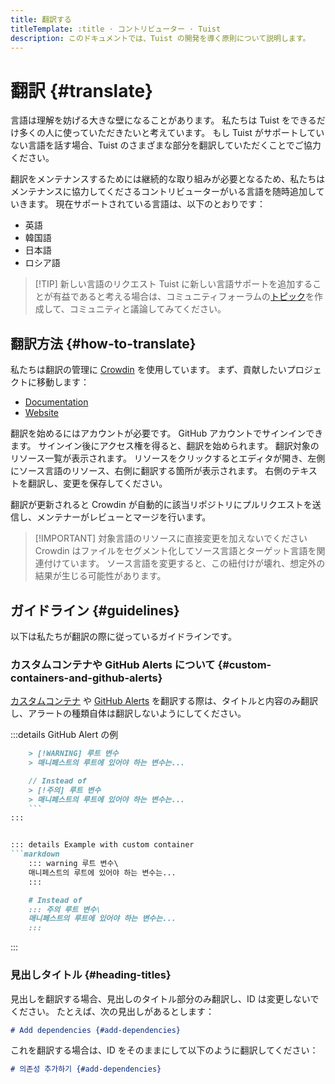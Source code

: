 ```yaml
---
title: 翻訳する
titleTemplate: :title · コントリビューター · Tuist
description: このドキュメントでは、Tuist の開発を導く原則について説明します。
---
```


# 翻訳 {#translate}

言語は理解を妨げる大きな壁になることがあります。 私たちは Tuist をできるだけ多くの人に使っていただきたいと考えています。 もし Tuist がサポートしていない言語を話す場合、Tuist のさまざまな部分を翻訳していただくことでご協力ください。

翻訳をメンテナンスするためには継続的な取り組みが必要となるため、私たちはメンテナンスに協力してくださるコントリビューターがいる言語を随時追加していきます。 現在サポートされている言語は、以下のとおりです：

- 英語
- 韓国語
- 日本語
- ロシア語

> [!TIP] 新しい言語のリクエスト
> Tuist に新しい言語サポートを追加することが有益であると考える場合は、コミュニティフォーラムの[トピック](https://community.tuist.io/c/general/4)を作成して、コミュニティと議論してみてください。

## 翻訳方法 {#how-to-translate}

私たちは翻訳の管理に [Crowdin](https://crowdin.com/) を使用しています。 まず、貢献したいプロジェクトに移動します：

- [Documentation](https://crowdin.com/project/tuist-documentation)
- [Website](https://crowdin.com/project/tuist-documentation)

翻訳を始めるにはアカウントが必要です。 GitHub アカウントでサインインできます。 サインイン後にアクセス権を得ると、翻訳を始められます。 翻訳対象のリソース一覧が表示されます。 リソースをクリックするとエディタが開き、左側にソース言語のリソース、右側に翻訳する箇所が表示されます。 右側のテキストを翻訳し、変更を保存してください。

翻訳が更新されると Crowdin が自動的に該当リポジトリにプルリクエストを送信し、メンテナーがレビューとマージを行います。

> [!IMPORTANT] 対象言語のリソースに直接変更を加えないでください
> Crowdin はファイルをセグメント化してソース言語とターゲット言語を関連付けています。 ソース言語を変更すると、この紐付けが壊れ、想定外の結果が生じる可能性があります。

## ガイドライン {#guidelines}

以下は私たちが翻訳の際に従っているガイドラインです。

### カスタムコンテナや GitHub Alerts について {#custom-containers-and-github-alerts}

[カスタムコンテナ](https://vitepress.dev/guide/markdown#custom-containers) や [GitHub Alerts](https://docs.github.com/en/get-started/writing-on-github/getting-started-with-writing-and-formatting-on-github/basic-writing-and-formatting-syntax#alerts) を翻訳する際は、タイトルと内容のみ翻訳し、アラートの種類自体は翻訳しないようにしてください。

:::details GitHub Alert の例

````markdown
    > [!WARNING] 루트 변수
    > 매니페스트의 루트에 있어야 하는 변수는...

    // Instead of
    > [!주의] 루트 변수
    > 매니페스트의 루트에 있어야 하는 변수는...
    ```
:::


::: details Example with custom container
```markdown
    ::: warning 루트 변수\
    매니페스트의 루트에 있어야 하는 변수는...
    :::

    # Instead of
    ::: 주의 루트 변수\
    매니페스트의 루트에 있어야 하는 변수는...
    :::
````

:::

### 見出しタイトル {#heading-titles}

見出しを翻訳する場合、見出しのタイトル部分のみ翻訳し、ID は変更しないでください。 たとえば、次の見出しがあるとします：

```markdown
# Add dependencies {#add-dependencies}
```

これを翻訳する場合は、ID をそのままにして以下のように翻訳してください：

```markdown
# 의존성 추가하기 {#add-dependencies}
```
